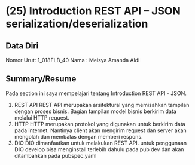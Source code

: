 # (25) Introduction REST API – JSON serialization/deserialization
## Data Diri

Nomor Urut: 1_018FLB_40
Nama : Meisya Amanda Aldi

## Summary/Resume
Pada section ini saya mempelajari tentang Introduction REST API - JSON. 
1. REST API
REST API merupakan arsitektural yang memisahkan tampilan dengan proses bisnis. Bagian tampilan model bisnis berkirim data melalui HTTP request.
2. HTTP
HTTP merupakan protokol yang digunakan untuk berkirim data pada internet. Nantinya client akan mengirim request dan server akan mengolah dan membalas dengan memberi respons.
3. DIO
DIO dimanfaatkan untuk melakukan REST API. untuk penggunaan DIO develop bisa menginstall terlebih dahulu pada pub dev dan akan ditambahkan pada pubspec.yaml
